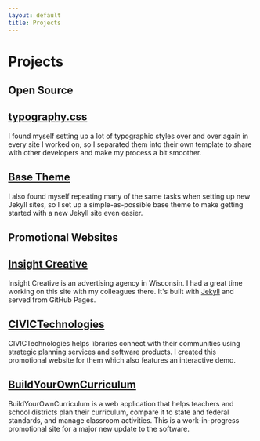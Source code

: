 ```yaml
---
layout: default
title: Projects
---
```


# Projects

## Open Source

## [typography.css](http://github.com/kmcgillivray/typography.css)

I found myself setting up a lot of typographic styles over and over again in every site I worked on, so I separated them into their own template to share with other developers and make my process a bit smoother.

## [Base Theme](http://github.com/kmcgillivray/base-theme)

I also found myself repeating many of the same tasks when setting up new Jekyll sites, so I set up a simple-as-possible base theme to make getting started with a new Jekyll site even easier.

## Promotional Websites

## [Insight Creative](http://insightcreative.com)

Insight Creative is an advertising agency in Wisconsin. I had a great time working on this site with my colleagues there. It's built with [Jekyll](http://jekyllrb.com) and served from GitHub Pages.

## [CIVICTechnologies](http://civictechnologies.com)

CIVICTechnologies helps libraries connect with their communities using strategic planning services and software products. I created this promotional website for them which also features an interactive demo.

## [BuildYourOwnCurriculum](http://insightcreative.info/byoc) 

BuildYourOwnCurriculum is a web application that helps teachers and school districts plan their curriculum, compare it to state and federal standards, and manage classroom activities. This is a work-in-progress promotional site for a major new update to the software.